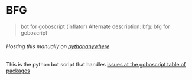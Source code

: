 # BFG

> bot for goboscript (inflator)
> Alternate description: bfg: bfg for goboscript

###### Hosting this manually on [pythonanywhere](https://www.pythonanywhere.com/)

This is the python bot script that handles [issues at the goboscript table of packages](https://github.com/inflated-goboscript/gtp/issues)
